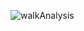 ![walkAnalysis](https://socialify.git.ci/naitoyuma7110/walkAnalysis/image?description=1&language=1&name=1&owner=1&pattern=Plus&theme=Light)
